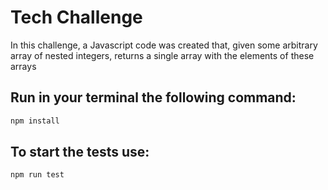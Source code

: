 # Tech Challenge

In this challenge, a Javascript code was created that, given some arbitrary array of nested integers, returns a single array with the elements of these arrays

## Run in your terminal the following command:

```sh
npm install
```

## To start the tests use:

```sh
npm run test
```
